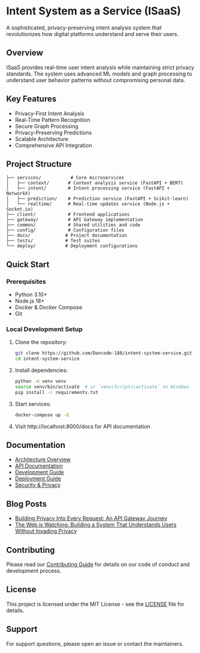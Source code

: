 # Intent System as a Service (ISaaS)

A sophisticated, privacy-preserving intent analysis system that revolutionizes how digital platforms understand and serve their users.

## Overview

ISaaS provides real-time user intent analysis while maintaining strict privacy standards. The system uses advanced ML models and graph processing to understand user behavior patterns without compromising personal data.

## Key Features

- Privacy-First Intent Analysis
- Real-Time Pattern Recognition
- Secure Graph Processing
- Privacy-Preserving Predictions
- Scalable Architecture
- Comprehensive API Integration

## Project Structure

```
├── services/           # Core microservices
│   ├── context/       # Context analysis service (FastAPI + BERT)
│   ├── intent/        # Intent processing service (FastAPI + NetworkX)
│   ├── prediction/    # Prediction service (FastAPI + Scikit-learn)
│   └── realtime/      # Real-time updates service (Node.js + Socket.io)
├── client/            # Frontend applications
├── gateway/           # API Gateway implementation
├── common/            # Shared utilities and code
├── config/            # Configuration files
├── docs/             # Project documentation
├── tests/            # Test suites
└── deploy/           # Deployment configurations
```

## Quick Start

### Prerequisites

- Python 3.10+
- Node.js 18+
- Docker & Docker Compose
- Git

### Local Development Setup

1. Clone the repository:
   ```bash
   git clone https://github.com/Dancode-188/intent-system-service.git
   cd intent-system-service
   ```

2. Install dependencies:
   ```bash
   python -m venv venv
   source venv/bin/activate  # or `venv\Scripts\activate` on Windows
   pip install -r requirements.txt
   ```

3. Start services:
   ```bash
   docker-compose up -d
   ```

4. Visit http://localhost:8000/docs for API documentation

## Documentation

- [Architecture Overview](docs/architecture/overview.md)
- [API Documentation](docs/api/overview.md)
- [Development Guide](docs/development/setup.md)
- [Deployment Guide](docs/deployment/requirements.md)
- [Security & Privacy](docs/security/overview.md)

## Blog Posts

- [Building Privacy Into Every Request: An API Gateway Journey](docs/blog/api-gateway-journey.md)
- [The Web is Watching: Building a System That Understands Users Without Invading Privacy](docs/blog/privacy-first-approach.md)

## Contributing

Please read our [Contributing Guide](docs/contributing/development-process.md) for details on our code of conduct and development process.

## License

This project is licensed under the MIT License - see the [LICENSE](LICENSE) file for details.

## Support

For support questions, please open an issue or contact the maintainers.